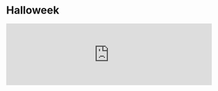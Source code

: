 # Halloweek

<iframe frameborder="0" src="https://itch.io/embed/1262823?bg_color=e38b41&amp;fg_color=ffffff&amp;link_color=ff390c&amp;border_color=d5802a" width="552" height="167"><a href="https://ultimate-strength.itch.io/halloweek">Halloweek by Ultimate Strength</a></iframe>
